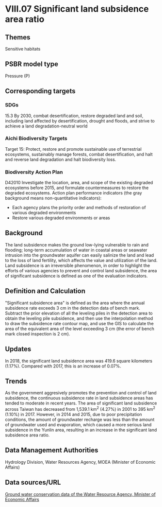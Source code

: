 # VIII.07 Significant land subsidence area ratio

<script type="text/javascript" src="http://cdn.mathjax.org/mathjax/latest/MathJax.js?config=TeX-AMS-MML_HTMLorMML"></script>

## Themes
Sensitive habitats
## PSBR model type
Pressure (P)
## Corresponding targets
### SDGs
15.3 By 2030, combat desertification, restore degraded land and soil, including land affected by desertification, drought and floods, and strive to achieve a land degradation-neutral world
### Aichi Biodiversity Targets
Target 15: Protect, restore and promote sustainable use of terrestrial ecosystems, sustainably manage forests, combat desertification, and halt and reverse land degradation and halt biodiversity loss.
### Biodiversity Action Plan
D42010 Investigate the location, area, and scope of the existing degraded ecosystems before 2015, and formulate countermeasures to restore the degraded ecosystems. Action plan performance indicators (the gray background means non-quantitative indicators):
* Each agency plans the priority order and methods of restoration of various degraded environments
* Restore various degraded environments or areas
## Background
The land subsidence makes the ground low-lying vulnerable to rain and flooding; long-term accumulation of water in coastal areas or seawater intrusion into the groundwater aquifer can easily salinize the land and lead to the loss of land fertility, which affects the value and utilization of the land. Land subsidence is an irreversible phenomenon, in order to highlight the efforts of various agencies to prevent and control land subsidence, the area of significant subsidence is defined as one of the evaluation indicators.
## Definition and Calculation
"Significant subsidence area" is defined as the area where the annual subsidence rate exceeds 3 cm in the detection data of bench mark. Subtract the prior elevation of all the leveling piles in the detection area to obtain the leveling pile subsidence, and then use the interpolation method to draw the subsidence rate contour map, and use the GIS to calculate the area of the equivalent area of the level exceeding 3 cm (the error of bench mark closed inspection is 2 cm).
## Updates
In 2018, the significant land subsidence area was 419.6 square kilometers (1.17%). Compared with 2017, this is an increase of 0.07%.
## Trends
As the government aggresively promotes the prevention and control of land subsidence, the continuous subsidence rate in land subsidence areas has tended to moderate in recent years. The area of significant land subsidence across Taiwan has decreased from 1,539.1 km<sup>2</sup> (4.27%) in 2001 to 395 km<sup>2</sup> (1.10%) in 2017. However, in 2014 and 2015, due to poor precipitation conditions, the amount of groundwater recharge was less than the amount of groundwater used and evaporation, which caused a more serious land subsidence in the Yunlin area, resulting in an increase in the significant land subsidence area ratio.
## Data Management Authorities
Hydrology Division, Water Resources Agency, MOEA (Minister of Economic Affairs)
## Data sources/URL
[Ground water conservation data of the Water Resource Agency, Minister of Economic Affairs](https://www.wra.gov.tw/6950/7170/7356/7488/13314/)